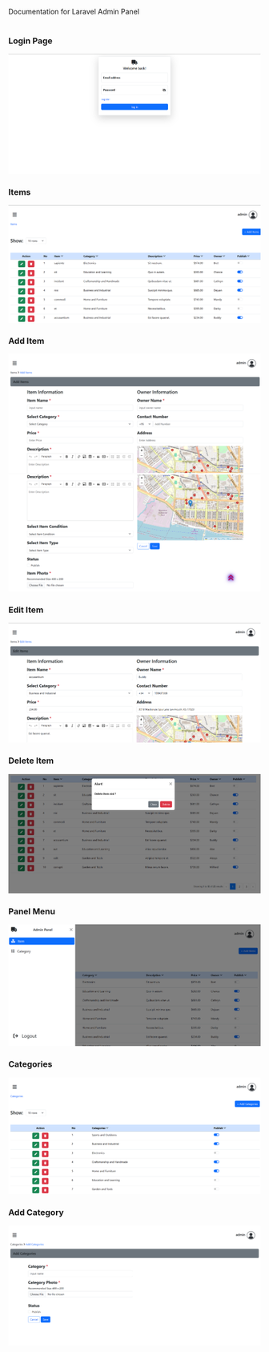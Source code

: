 Documentation for Laravel Admin Panel
<br>
<br>

<h3>Login Page</h3>
<img src='./public/image/1.png' />

<br>

<h3>Items</h3>
<img src='./public/image/2.png' />

<br>

<h3>Add Item</h3>
<img src='./public/image/3.png' />
<img src='./public/image/4.png' />
<br>

<h3>Edit Item</h3>
<img src='./public/image/5.png' />

<br>

<h3>Delete Item</h3>
<img src='./public/image/9.png' />

<br>

<h3>Panel Menu</h3>
<img src='./public/image/6.png' />

<br>

<h3>Categories</h3>
<img src='./public/image/7.png' />

<br>

<h3>Add Category</h3>
<img src='./public/image/8.png' />

<br>




